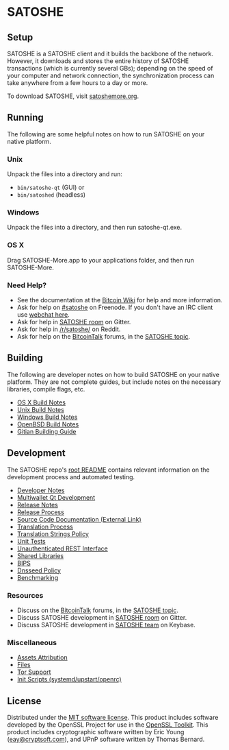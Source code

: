 SATOSHE
=============

Setup
---------------------
SATOSHE is a SATOSHE client and it builds the backbone of the network. However, it downloads and stores the entire history of SATOSHE transactions (which is currently several GBs); depending on the speed of your computer and network connection, the synchronization process can take anywhere from a few hours to a day or more.

To download SATOSHE, visit [satoshemore.org](https://shesatoshi.org/).

Running
---------------------
The following are some helpful notes on how to run SATOSHE on your native platform.

### Unix

Unpack the files into a directory and run:

- `bin/satoshe-qt` (GUI) or
- `bin/satoshed` (headless)

### Windows

Unpack the files into a directory, and then run satoshe-qt.exe.

### OS X

Drag SATOSHE-More.app to your applications folder, and then run SATOSHE-More.

### Need Help?

* See the documentation at the [Bitcoin Wiki](https://en.bitcoin.it/wiki/Main_Page)
for help and more information.
* Ask for help on [#satoshe](http://webchat.freenode.net?channels=satoshe) on Freenode. If you don't have an IRC client use [webchat here](http://webchat.freenode.net?channels=satoshe).
* Ask for help in [SATOSHE room](https://gitter.im/SATOSHE_Hub) on Gitter.
* Ask for help in [/r/satoshe/](https://nm.reddit.com/r/satoshe/) on Reddit.
* Ask for help on the [BitcoinTalk](https://bitcointalk.org/) forums, in the [SATOSHE topic](https://bitcointalk.org/index.php?topic=3017838.new#new).

Building
---------------------
The following are developer notes on how to build SATOSHE on your native platform. They are not complete guides, but include notes on the necessary libraries, compile flags, etc.

- [OS X Build Notes](build-osx.md)
- [Unix Build Notes](build-unix.md)
- [Windows Build Notes](build-windows.md)
- [OpenBSD Build Notes](build-openbsd.md)
- [Gitian Building Guide](gitian-building.md)

Development
---------------------
The SATOSHE repo's [root README](/README.md) contains relevant information on the development process and automated testing.

- [Developer Notes](developer-notes.md)
- [Multiwallet Qt Development](multiwallet-qt.md)
- [Release Notes](release-notes.md)
- [Release Process](release-process.md)
- [Source Code Documentation (External Link)](https://dev.visucore.com/bitcoin/doxygen/)
- [Translation Process](translation_process.md)
- [Translation Strings Policy](translation_strings_policy.md)
- [Unit Tests](unit-tests.md)
- [Unauthenticated REST Interface](REST-interface.md)
- [Shared Libraries](shared-libraries.md)
- [BIPS](bips.md)
- [Dnsseed Policy](dnsseed-policy.md)
- [Benchmarking](benchmarking.md)

### Resources
* Discuss on the [BitcoinTalk](https://bitcointalk.org/) forums, in the [SATOSHE topic](https://bitcointalk.org/index.php?topic=3017838.new#new).
* Discuss SATOSHE development in [SATOSHE room](https://gitter.im/SATOSHE_Hub) on Gitter.
* Discuss SATOSHE development in [SATOSHE team](https://keybase.io/team/satoshe) on Keybase.

### Miscellaneous
- [Assets Attribution](assets-attribution.md)
- [Files](files.md)
- [Tor Support](tor.md)
- [Init Scripts (systemd/upstart/openrc)](init.md)

License
---------------------
Distributed under the [MIT software license](http://www.opensource.org/licenses/mit-license.php).
This product includes software developed by the OpenSSL Project for use in the [OpenSSL Toolkit](https://www.openssl.org/). This product includes
cryptographic software written by Eric Young ([eay@cryptsoft.com](mailto:eay@cryptsoft.com)), and UPnP software written by Thomas Bernard.

